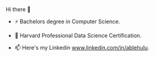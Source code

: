 Hi there 👋

- ⚡ Bachelors degree in Computer Science. 
- 🌱 Harvard Professional Data Science Certification.

- 📫 Here's my Linkedin www.linkedin.com/in/ablehulu.



